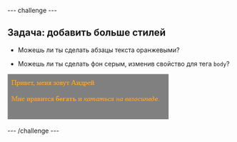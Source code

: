 --- challenge ---

## Задача: добавить больше стилей

+ Можешь ли ты сделать абзацы текста оранжевыми?

+ Можешь ли ты сделать фон серым, изменив свойство для тега `body`?

![снимок экрана](images/birthday-more-style.png)

--- /challenge ---